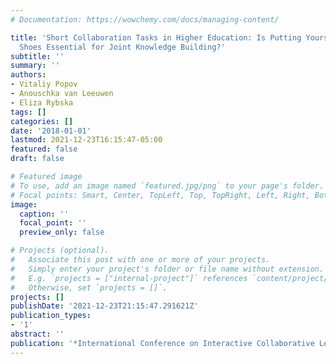 ```yaml
---
# Documentation: https://wowchemy.com/docs/managing-content/

title: 'Short Collaboration Tasks in Higher Education: Is Putting Yourself in Another’s
  Shoes Essential for Joint Knowledge Building?'
subtitle: ''
summary: ''
authors:
- Vitaliy Popov
- Anouschka van Leeuwen
- Eliza Rybska
tags: []
categories: []
date: '2018-01-01'
lastmod: 2021-12-23T16:15:47-05:00
featured: false
draft: false

# Featured image
# To use, add an image named `featured.jpg/png` to your page's folder.
# Focal points: Smart, Center, TopLeft, Top, TopRight, Left, Right, BottomLeft, Bottom, BottomRight.
image:
  caption: ''
  focal_point: ''
  preview_only: false

# Projects (optional).
#   Associate this post with one or more of your projects.
#   Simply enter your project's folder or file name without extension.
#   E.g. `projects = ["internal-project"]` references `content/project/deep-learning/index.md`.
#   Otherwise, set `projects = []`.
projects: []
publishDate: '2021-12-23T21:15:47.291621Z'
publication_types:
- '1'
abstract: ''
publication: '*International Conference on Interactive Collaborative Learning*'
---
```

